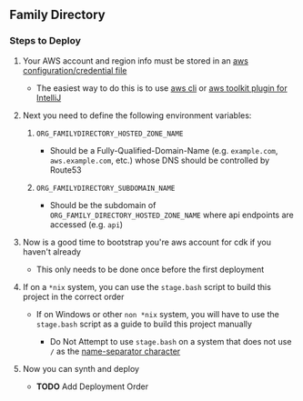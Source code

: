 ## Family Directory

### Steps to Deploy

1. Your AWS account and region info must be stored in an [aws configuration/credential file](https://docs.aws.amazon.com/cli/latest/userguide/cli-configure-files.html)

    - The easiest way to do this is to use [aws cli](https://aws.amazon.com/cli/) or [aws toolkit plugin for IntelliJ](https://plugins.jetbrains.com/plugin/11349-aws-toolkit)

2. Next you need to define the following environment variables:

    1. `ORG_FAMILYDIRECTORY_HOSTED_ZONE_NAME`
    
        - Should be a Fully-Qualified-Domain-Name (e.g. `example.com`, `aws.example.com`, etc.) whose DNS should be controlled by Route53

    2. `ORG_FAMILYDIRECTORY_SUBDOMAIN_NAME`

        - Should be the subdomain of `ORG_FAMILY_DIRECTORY_HOSTED_ZONE_NAME` where api endpoints are accessed (e.g. `api`)

3. Now is a good time to bootstrap you're aws account for cdk if you haven't already

    - This only needs to be done once before the first deployment

4. If on a `*nix` system, you can use the `stage.bash` script to build this project in the correct order

    - If on Windows or other `non *nix` system, you will have to use the `stage.bash` script as a guide to build this project manually

        - Do Not Attempt to use `stage.bash` on a system that does not use `/` as the [name-separator character](https://docs.oracle.com/javase/8/docs/api/java/io/File.html#separatorChar)

5. Now you can synth and deploy

    - **TODO** Add Deployment Order